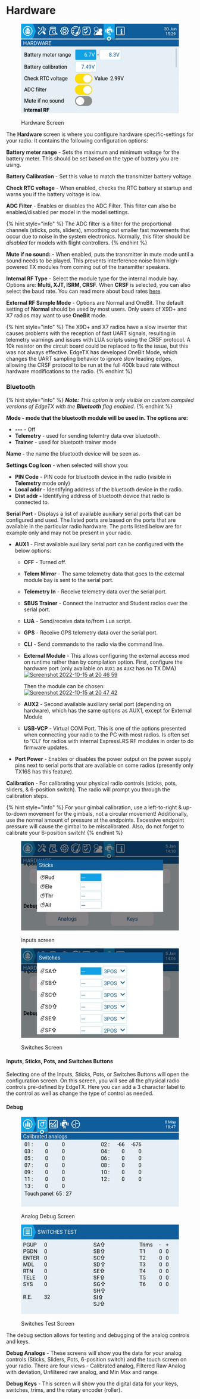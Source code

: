 # Hardware

<figure><img src="../../../.gitbook/assets/hardware.png" alt=""><figcaption><p>Hardware Screen</p></figcaption></figure>

The **Hardware** screen is where you configure hardware specific-settings for your radio. It contains the following configuration options:

**Battery meter range** - Sets the maximum and minimum voltage for the battery meter. This should be set based on the type of battery you are using.

**Battery Calibration** - Set this value to match the transmitter battery voltage.

**Check RTC voltage** - When enabled, checks the RTC battery at startup and warns you if the battery voltage is low.

**ADC Filter** - Enables or disables the ADC Filter. This filter can also be enabled/disabled per model in the model settings.

{% hint style="info" %}
The ADC filter is a filter for the proportional channels (sticks, pots, sliders), smoothing out smaller fast movements that occur due to noise in the system electronics. Normally, this filter should be _disabled_ for models with flight controllers.&#x20;
{% endhint %}

**Mute if no sound: -** When enabled, puts the transmitter in mute mode until a sound needs to be played. This prevents interference noise from high-powered TX modules from coming out of the transmitter speakers.&#x20;

**Internal RF Type** - Select the module type for the internal module bay. Options are: **Multi, XJT, ISRM, CRSF**.  When **CRSF** is selected, you can also select the baud rate. You can read more about baud rates [here](https://www.expresslrs.org/2.0/quick-start/transmitters/tx-prep/).

**External RF Sample Mode** - Options are Normal and OneBit. The default setting of **Normal** should be used by most users. Only users of  X9D+ and X7 radios may want to use **OneBit** mode.

{% hint style="info" %}
The X9D+ and X7 radios have a slow inverter that causes problems with the reception of fast UART signals, resulting in telemetry warnings and issues with LUA scripts using the CRSF protocol. A 10k resistor on the circuit board could be replaced to fix the issue, but this was not always effective. EdgeTX has developed OneBit Mode, which changes the UART sampling behavior to ignore slow leading edges, allowing the CRSF protocol to be run at the full 400k baud rate without hardware modifications to the radio.
{% endhint %}

### **Bluetooth**

{% hint style="info" %}
_**Note:** This option is only visible on custom compiled versions of EdgeTX with the **Bluetooth** flag enabled._
{% endhint %}

**Mode - mode that the bluetooth module will be used in. The options are:**

* **---** - Off
* **Telemetry** - used for sending telemtry data over bluetooth.
* **Trainer** - used for bluetooth trainer mode

**Name -** the name the bluetooth device will be seen as.

**Settings Cog Icon** - when selected will show you:

* **PIN Code** - PIN code for bluetooth device in the radio (visible in **Telemetry** mode only)
* **Local addr -** Identifying address of the bluetooth device in the radio.
* **Dist addr -** Identifying address of bluetooth device that radio is connected to.

**Serial Port** - Displays a list of available auxiliary serial ports that can be configured and used. The listed ports are based on the ports that are available in the particular radio hardware. The ports listed below are for example only and may not be present in your radio.

* **AUX1** - First available auxiliary serial port can be configured with the below options:
  * **OFF** - Turned off.
  * **Telem Mirror** - The same telemetry data that goes to the external module bay is sent to the serial port.&#x20;
  * **Telemetry In** - Receive telemetry data over the serial port.
  * **SBUS Trainer** - Connect the Instructor and Student radios over the serial port.
  * **LUA** - Send/receive data to/from Lua script.
  * **GPS** - Receive GPS telemetry data over the serial port.
  * **CLI** - Send commands to the radio via the command line.&#x20;
  *   **External Module** - This allows configuring the external access mod on runtime rather than by compilation option. First, configure the hardware port (only available on `AUX1` as `AUX2` has no TX DMA)\
      [![Screenshot 2022-10-15 at 20 46 59](https://user-images.githubusercontent.com/1050031/196003113-a1e4a38e-c007-4b49-b691-d806ff5e7600.png)](https://user-images.githubusercontent.com/1050031/196003113-a1e4a38e-c007-4b49-b691-d806ff5e7600.png)

      Then the module can be chosen:\
      [![Screenshot 2022-10-15 at 20 47 42](https://user-images.githubusercontent.com/1050031/196003145-41fd9f94-22b6-4646-b77a-ade379d15965.png)](https://user-images.githubusercontent.com/1050031/196003145-41fd9f94-22b6-4646-b77a-ade379d15965.png)
  * **AUX2** - Second available auxiliary serial port (depending on hardware), which has the same options as AUX1, except for External Module
  * **USB-VCP** - Virtual COM Port. This is one of the options presented when connecting your radio to the PC with most radios. Is often set to 'CLI' for radios with internal ExpressLRS RF modules in order to do firmware updates.&#x20;
* **Port Power** - Enables or disables the power output on the power supply pins next to serial ports that are available on some radios (presently only TX16S has this feature).

**Calibration** - For calibrating your physical radio controls (sticks, pots, sliders, & 6-position switch). The radio will prompt you through the calibration steps.&#x20;

{% hint style="info" %}
For your gimbal calibration, use a left-to-right & up-to-down movement for the gimbals, not a circular movement! Additionally, use the normal amount of pressure at the endpoints. Excessive endpoint pressure will cause the gimbal to be miscalibrated. Also, do not forget to calibrate your 6-position switch!
{% endhint %}

<div>

<figure><img src="../../../.gitbook/assets/hardware3.jpg" alt=""><figcaption><p>Inputs screen</p></figcaption></figure>

 

<figure><img src="../../../.gitbook/assets/hardware2.jpg" alt=""><figcaption><p>Switches Screen</p></figcaption></figure>

</div>

#### Inputs, Sticks, Pots, and Switches Buttons

Selecting one of the Inputs, Sticks, Pots, or Switches Buttons will open the configuration screen.  On this screen, you will see all the physical radio controls pre-defined by EdgeTX.  Here you can add a 3 character label to the control as well as change the type of control as needed.

#### Debug

<div>

<figure><img src="../../../.gitbook/assets/hardware4.png" alt=""><figcaption><p>Analog Debug Screen</p></figcaption></figure>

 

<figure><img src="../../../.gitbook/assets/hardware5 (1).jpg" alt=""><figcaption><p>Switches Test Screen</p></figcaption></figure>

</div>

The debug section allows for testing and debugging of the analog controls and keys.

**Debug Analogs**  - These screens will show you the data for your analog controls (Sticks, Sliders, Pots, 6-position switch) and the touch screen on your radio. There are four views - Calibrated analog, Filtered Raw Analog with deviation, Unfiltered raw analog, and Min Max and range.&#x20;

**Debug Keys** - This screen will show you the digital data for your keys, switches, trims, and the rotary encoder (roller).
